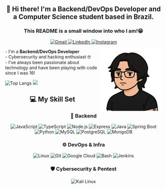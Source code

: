 
<h2 align="center"> 👋 Hi there! I'm a Backend/DevOps Developer and a Computer Science student based in Brazil.</h2>
<h3 align="center">
  <strong>This README is a small window into who I am!😁</strong>
 
</h3>

<p align="center">
  <a href="mailto:185460@upf.br" target="_blank">
    <img src="https://img.shields.io/badge/Gmail-D14836?style=for-the-badge&logo=gmail&logoColor=white" alt="Gmail">
  </a>
  <a href="https://www.linkedin.com/in/murilo-moreira-mognon-5a0542288/" target="_blank">
    <img src="https://img.shields.io/badge/LinkedIn-blue?style=for-the-badge&logo=linkedin" alt="LinkedIn">
  </a>
  <a href="https://www.instagram.com/mognonmurilo_/" target="_blank">
    <img src="https://img.shields.io/badge/Instagram-E4405F?style=for-the-badge&logo=instagram&logoColor=white" alt="Instagram">
  </a>
</p>

<div>
  <img src="avatar.png.png" alt="My Avatar" width="200" align="right">
  <p>
  - I'm a <strong>Backend/DevOps Developer</strong><br>
- Cybersecurity and hacking enthusiast 🤓<br>
- I've always been passionate about technology and have been playing with code since I was 16!
  </p>
</div>

![Top Langs](https://github-readme-stats.vercel.app/api/top-langs/?username=mognon-murilo&layout=compact&theme=tokyonight)
<img src="https://media.giphy.com/media/hvRJCLFzcasrR4ia7z/giphy.gif" width="40px" />


<h2 align="center">💻 My Skill Set</h2>

<div align="center">

  <h3>🔧 Backend</h3>
  <p>
    <img src="https://cdn.jsdelivr.net/gh/devicons/devicon/icons/javascript/javascript-original.svg" width="50" title="JavaScript"/>
    <img src="https://cdn.jsdelivr.net/gh/devicons/devicon/icons/typescript/typescript-original.svg" width="50" title="TypeScript"/>
    <img src="https://cdn.jsdelivr.net/gh/devicons/devicon/icons/nodejs/nodejs-original.svg" width="50" title="Node.js"/>
    <img src="https://cdn.jsdelivr.net/gh/devicons/devicon/icons/express/express-original.svg" width="50" title="Express"/>
    <img src="https://cdn.jsdelivr.net/gh/devicons/devicon/icons/java/java-original.svg" width="50" title="Java"/>
    <img src="https://cdn.jsdelivr.net/gh/devicons/devicon/icons/spring/spring-original.svg" width="50" title="Spring Boot"/>
    <img src="https://cdn.jsdelivr.net/gh/devicons/devicon/icons/python/python-original.svg" width="50" title="Python"/>
    <img src="https://cdn.jsdelivr.net/gh/devicons/devicon/icons/mysql/mysql-original.svg" width="50" title="MySQL"/>
    <img src="https://cdn.jsdelivr.net/gh/devicons/devicon/icons/postgresql/postgresql-original.svg" width="50" title="PostgreSQL"/>
    <img src="https://cdn.jsdelivr.net/gh/devicons/devicon/icons/mongodb/mongodb-original.svg" width="50" title="MongoDB"/>
  </p>

  <h3>⚙️ DevOps & Infra</h3>
  <p>
    <img src="https://cdn.jsdelivr.net/gh/devicons/devicon/icons/linux/linux-original.svg" width="50" title="Linux"/>
    <img src="https://cdn.jsdelivr.net/gh/devicons/devicon/icons/git/git-original.svg" width="50" title="Git"/>
    <img src="https://cdn.jsdelivr.net/gh/devicons/devicon/icons/googlecloud/googlecloud-original.svg" width="50" title="Google Cloud"/>
    <img src="https://cdn.jsdelivr.net/gh/devicons/devicon/icons/bash/bash-original.svg" width="50" title="Bash"/>
    <img src="https://cdn.jsdelivr.net/gh/devicons/devicon/icons/jenkins/jenkins-original.svg" width="50" title="Jenkins"/>
  </p>
  <h3 align="center">🛡️ Cybersecurity & Pentest</h3>
<div align="center">
  <p>
    <img src="https://upload.wikimedia.org/wikipedia/commons/2/2b/Kali-dragon-icon.svg" width="50" title="Kali Linux"/>
  </p>
</div>


</div>






<!--
**mognon-murilo/mognon-murilo** is a ✨ _special_ ✨ repository because its `README.md` (this file) appears on your GitHub profile.

Here are some ideas to get you started:

- 🔭 I’m currently working on ...
- 🌱 I’m currently learning ...
- 👯 I’m looking to collaborate on ...
- 🤔 I’m looking for help with ...
- 💬 Ask me about ...
- 📫 How to reach me: ...
- 😄 Pronouns: ...
- ⚡ Fun fact: ...
-->
